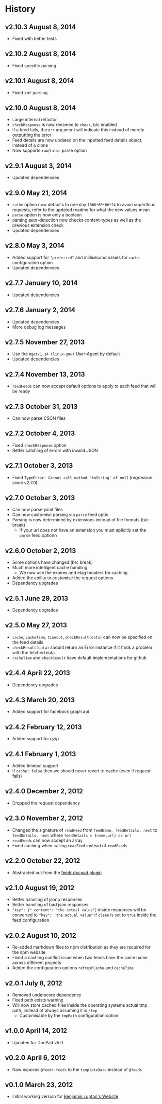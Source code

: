 # History

## v2.10.3 August 8, 2014
- Fixed with better tests

## v2.10.2 August 8, 2014
- Fixed specific parsing

## v2.10.1 August 8, 2014
- Fixed xml parsing

## v2.10.0 August 8, 2014
- Large internal refactor
- `checkResponse` is now renamed to `check`, b/c enabled
- If a feed fails, the `err` argument will indicate this instead of merely outputting the error
- Feed details are now updated on the inputted feed details object, instead of a clone
- Now supports `raw`/`false` parse option

## v2.9.1 August 3, 2014
- Updated dependencies

## v2.9.0 May 21, 2014
- `cache` option now defaults to one day `1000*60*60*24` to avoid superflous requests, refer to the updated readme for what the new values mean
- `parse` option is now only a boolean
- parsing auto-detection now checks content-types as well as the previous extension check
- Updated dependencies

## v2.8.0 May 3, 2014
- Added support for `"preferred"` and millisecond values for `cache` configuration option
- Updated dependencies

## v2.7.7 January 10, 2014
- Updated dependencies

## v2.7.6 January 2, 2014
- Updated dependencies
- More debug log messages

## v2.7.5 November 27, 2013
- Use the `Wget/1.14 (linux-gnu)` User-Agent by default
- Updated dependencies

## v2.7.4 November 13, 2013
- `readFeeds` can now accept default options to apply to each feed that will be ready

## v2.7.3 October 31, 2013
- Can now parse CSON files

## v2.7.2 October 4, 2013
- Fixed `checkResponse` option
- Better catching of errors with invalid JSON

## v2.7.1 October 3, 2013
- Fixed `TypeError: Cannot call method 'toString' of null` (regression since v2.7.0)

## v2.7.0 October 3, 2013
- Can now parse yaml files
- Can now customise parsing via `parse` feed optio
- Parsing is now determined by extensions instead of file formats (b/c break)
	- If your url does not have an extension you must eplicitly set the `parse` feed optionn

## v2.6.0 October 2, 2013
- Some options have changed (b/c break)
- Much more intelligent cache handling
	- We now use the expires and etag headers for caching
- Added the ability to customise the request options
- Dependency upgrades

## v2.5.1 June 29, 2013
- Dependency upgrades

## v2.5.0 May 27, 2013
- `cache`, `cacheTime`, `timeout`, `checkResult(data)` can now be specified on the feed details
- `checkResult(data)` should return an Error instance if it finds a problem with the fetched data
- `cacheTime` and `checkResult` have default implementations for github

## v2.4.4 April 22, 2013
- Dependency upgrades

## v2.4.3 March 20, 2013
- Added support for facebook graph api

## v2.4.2 February 12, 2013
- Added support for gzip

## v2.4.1 February 1, 2013
- Added timeout support
- If `cache: false` then we should never revert to cache (even if request fails)

## v2.4.0 December 2, 2012
- Dropped the request dependency

## v2.3.0 November 2, 2012
- Changed the signature of `readFeed` from `feedName, feedDetails, next` to `feedDetails, next` where `feedDetails = {name,url} or url`
- `readFeeds` can now accept an array
- Fixed caching when calling `readFeed` instead of `readFeeds`

## v2.2.0 October 22, 2012
- Abstracted out from the [feedr docpad plugin](http://docpad.org/plugin/feedr)

## v2.1.0 August 19, 2012
- Better handling of jsonp responses
- Better handling of bad json responses
- `"key": {"_content": "the actual value"}` inside responses will be converted to `"key": 'the actual value"` if `clean` is set to `true` inside the feed configuration

## v2.0.2 August 10, 2012
- Re-added markdown files to npm distribution as they are required for the npm website
- Fixed a caching conflict issue when two feeds have the same name across different projects
- Added the configuration options `refreshCache` and `cacheTime`

## v2.0.1 July 8, 2012
- Removed underscore dependency
- Fixed path exists warning
- Will now store cached files inside the operating systems actual tmp path, instead of always assuming it is `/tmp`
	- Customisable by the `tmpPath` configuration option

## v1.0.0 April 14, 2012
- Updated for DocPad v5.0

## v0.2.0 April 6, 2012
- Now exposes `@feedr.feeds` to the `templateData` instead of `@feeds`

## v0.1.0 March 23, 2012
- Initial working version for [Benjamin Lupton's Website](https://github.com/balupton/balupton.docpad)